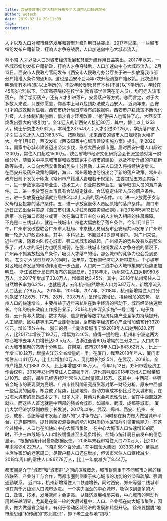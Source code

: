 ```yaml
---
title: 西安等城市引才大战再升级多个大城市人口快速增长
author: wetech
date: 2019-02-14 20:11:09
tags: 
categories: 
---
```

人才以及人口对城市经济发展和转型升级作用日益突出。2017年以来，一些城市纷纷发布户籍新政，打响人才争夺战后，人口加速向中心大城市流入。
<!-- more -->
林小昭
人才以及人口对城市经济发展和转型升级作用日益突出。2017年以来，一些城市纷纷发布户籍新政，打响人才争夺战后，人口加速向中心大城市流入。
2月13日，西安市人民政府官网发布《西安市人民政府办公厅关于进一步放宽我市部分户籍准入条件的通知》。这也是西安不到两年7次升级调整户籍政策。此次通知明确具有本科(含)以上学历的，不受年龄限制;具有本科(不含)以下学历的，年龄在45周岁(含)以下。全国高等院校在校学生(教育部学信网在册人员)，均可迁入该市落户。
除了学历落户，还有人才引进落户，安居落户等方式。总而言之，对于大多数人来说，只要你愿意，你基本上可以找到办法成为西安人。
近两年来，西安引才的成效颇为显著。西安市统计局日前发布的数据称，西安市户籍政策不断优化升级，人才体制机制创新，惜才育才环境改善，“抢”得来人也留住了心，大西安正焕发出强大的“吸引力”。全年迁入的新西安人接近80万，其中，博士以上1253人，硕士研究生26762人，本科生237543人；人才引进32126人，学历落户和人才引进占总迁入人口的63.5%。
按照规划，未来西安的城市人口规模将大幅扩大。今年1月6日，西安发布《西安国家中心城市建设实施方案》提出，到2020年，国家中心城市建设迈出坚实步伐，形成大西安都市圈。届时西安户籍人口超过1200万，常住人口超过1500万。
陕西省城市经济文化研究会会长张宝通对第一财经分析，随着关中平原城市群和西安国家中心城市的建设，以及不断升级的户籍新政等举措，人口向大西安集聚的势头十分强劲，未来人口流入将持续快速增长。
在西安升级落户政策的同时，海口、常州等地也纷纷出台了新的落户政策。常州市政府日前下发关于印发《常州市户籍准入管理若干规定》，主要包括五方面内容：一，进一步放宽高校毕业生、技术工人、职业院校毕业生、留学归国人员的落户条件。二，进一步放宽在本市具有合法稳定就业、合法稳定住所人员的落户条件。三，进一步放宽在城镇就业居住5年以上人员的落户条件。四，进一步放宽子女与父母相互投靠的落户条件。五，进一步放宽退休人员回原籍的落户条件。
海口市近日正式出台并实施《海口市引进人才住房保障实施细则》，将2018年5月13日以后第一次在海口市就业或第一次在海口市自主创业的人才纳入相应的住房保障。
不光是二三线城市，就连一线城市广州也大幅放松了落户条件。今年1月11日下午，广州市发改委联合广州市人社局、市来穗人员局及市公安局共同发布了广州市新一轮迁入户政策体系。其中，本科以上，不超过40岁即可落户。
对广州来说，近些年来，随着内陆核心城市、强二线城市的崛起，广州领先的势头没有以前那么多了，对人才的吸引力也明显减弱。在强二线城市纷纷发起人才争夺战的情况下，广州再不抓紧放松落户条件，吸引人才落户的话，那么城市的竞争力也会受到影响。
在引才大战日益深入的同时，近年来，在我国经济进入新常态后，中心城市对区域经济发展的带动作用进一步凸显，人口向一二线中心大城市集聚的趋势更加明显。
浙江省统计局日前发布的数据显示，2018年末，杭州常住人口达到980.6万人，比2017年增加了33.8万人，增幅高达3.45%。其中，2018年杭州常住人口自然增长率为6.2‰，也就是说，去年杭州自然增长人口为5.87万人，新增净流入人口达到了28万人。
2015年、2016年、2017年、2018年，杭州新增常住人口分别飙涨了12.6万、17万、28万、33.8万人，呈现快速增长、持续增加的态势。
杭州人口的快速增长，主要得益于近年来杭州在数字经济的带动下，城市经济快速增长。今年的杭州政府工作报告显示，2018年杭州深入实施“一号工程”，电子商务、云计算与大数据、数字内容、信息安全等数字经济优势产业竞争力持续提升，人工智能、区块链等未来产业蓬勃发展，全市数字经济核心产业增加值预计3320亿元，增长15%左右。
浙江的另一个副省级城市宁波2018年人口达到820.2万人，比2017年增长了19.7万，增幅为2.46%。值得一提的是，杭州和宁波这两大中心城市去年人口增长达53.5万人，占浙江全省80万增幅的三分之二。人口向中心大城市集聚的态势十分明显。
在南京，该市2018年人口达843.62万人，比上一年增长10.12万，增量占江苏全省增量的一半。在厦门，截至2018年年末，厦门市常住人口411万人，比上年增加10万人，同比增长约2.5%。在武汉，2018年，全市户籍总人口883.73人，比上年增加30.08万人。
今年1月12日，郑州市委经济工作会议称，2018年郑州市常住人口突破千万，这也意味着2018年郑州人口增量超过10万。此前，郑州已经连续7年常住人口增量超过15万。
这其中，中西部一些强省会城市的表现颇为亮眼。广州市社科院研究员彭澎对第一财经分析，原来中西部一些后发的因素，却变成了优势，比如地价、劳动力等成本都比沿海大城市低，在沿海大城市的高昂成本之下，很多人才、劳动力也会考虑性价比，留在中西部就近就业。而这些人首选就是中西部的强省会城市，如郑州、武汉、成都等城市。
厦门大学经济学系副教授丁长发说，2017年以来，武汉、郑州、西安、杭州、长沙、成都、合肥等城市发起了激烈的“人才争夺战”，同时都在努力做大做强城市平台，打造都市圈，提升集聚资源要素的能力和对周边地区辐射引领带动能力，在这个过程中，人口也在加快向中心大城市集聚。
在中心大城市人口快速增长的同时，不少三四线城市人口增长缓慢甚至出现负增长。盐城市统计局日前发布的信息显示，“根据省统计局最新数据反馈， 2018年末我市常住人口720万人，比2017年末减少4.22万人，下降0.58个百分点。”
在中国恒大集团（03333.HK）董事局主席许家印的老家周口，尽管户籍人口还在增加，但该市常住人口继续减少，2018年周口的常住人口867.78万人，比上一年度减少了8.44万。
 
 
都市圈是介于“城市”和“城市群”之间的区域概念，城市群侧重于不同城市之间的经济联系、产业分工与合作，而都市圈则侧重于核心城市的功能的外溢和疏解、强调通勤联系。
近四年，杭州新增常住人口快速增长，同时西安、郑州等强二线城市也在向千万级别人口城市迈进。
一个实力强劲的中心城市，能争取到更多的人口、政策、技术，发展空间才会更高。
从经济发展格局来看，中心城市的带动作用越来越明显，尤其是在新一轮的发展过程中，人口、产业都在向大城市集聚，因此，做大做强省会城市，有利于带动区域经济的发展和转型升级。
徐州要摆脱“地市级思维”和传统的“苏北意识”，卸下老工业基地“包袱”
